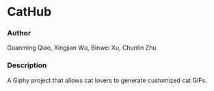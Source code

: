 # CatHub

### Author
Guanming Qiao, Xingjian Wu, Binwei Xu, Chunlin Zhu

### Description
A Giphy project that allows cat lovers to generate customized cat GIFs.
